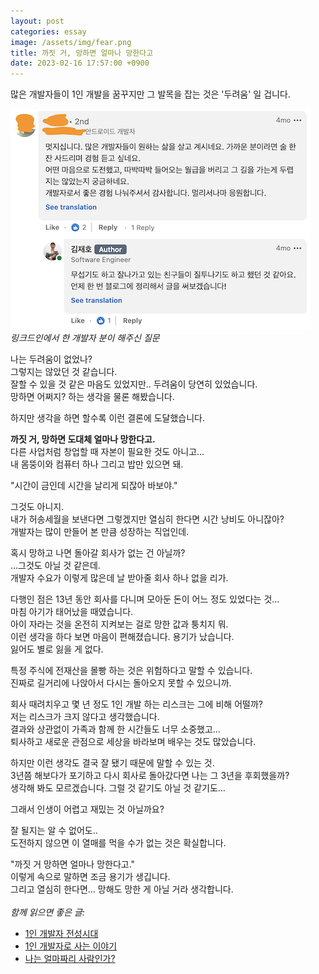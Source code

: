 ```yaml
---
layout: post
categories: essay
image: /assets/img/fear.png
title: 까짓 거, 망하면 얼마나 망한다고
date: 2023-02-16 17:57:00 +0900
---
```


많은 개발자들이 1인 개발을 꿈꾸지만 그 발목을 잡는 것은 '두려움' 일 겁니다.

![두려움](/assets/img/fear.png)  
*링크드인에서 한 개발자 분이 해주신 질문*

나는 두려움이 없었나?  
그렇지는 않았던 것 같습니다.  
잘할 수 있을 것 같은 마음도 있었지만.. 두려움이 당연히 있었습니다.    
망하면 어쩌지? 하는 생각을 물론 해봤습니다.

하지만 생각을 하면 할수록 이런 결론에 도달했습니다.

**까짓 거, 망하면 도대체 얼마나 망한다고.**  
다른 사업처럼 창업할 때 자본이 필요한 것도 아니고...  
내 몸뚱이와 컴퓨터 하나 그리고 밥만 있으면 돼.

"시간이 금인데 시간을 날리게 되잖아 바보야."  

그것도 아니지.  
내가 허송세월을 보낸다면 그렇겠지만 열심히 한다면 시간 낭비도 아니잖아?  
개발자는 많이 만들어 본 만큼 성장하는 직업인데.

혹시 망하고 나면 돌아갈 회사가 없는 건 아닐까?  
...그것도 아닐 것 같은데.  
개발자 수요가 이렇게 많은데 날 받아줄 회사 하나 없을 리가.

다행인 점은 13년 동안 회사를 다니며 모아둔 돈이 어느 정도 있었다는 것...  
마침 아기가 태어났을 때였습니다.  
아이 자라는 것을 온전히 지켜보는 걸로 망한 값과 퉁치지 뭐.  
이런 생각을 하다 보면 마음이 편해졌습니다. 용기가 났습니다.  
잃어도 별로 잃을 게 없다.

특정 주식에 전재산을 몰빵 하는 것은 위험하다고 말할 수 있습니다.  
진짜로 길거리에 나앉아서 다시는 돌아오지 못할 수 있으니까.  

회사 때려치우고 몇 년 정도 1인 개발 하는 리스크는 그에 비해 어떨까?  
저는 리스크가 크지 않다고 생각했습니다.  
결과와 상관없이 가족과 함께 한 시간들도 너무 소중했고...  
퇴사하고 새로운 관점으로 세상을 바라보며 배우는 것도 많았습니다.

하지만 이런 생각도 결국 잘 됐기 때문에 말할 수 있는 것.  
3년쯤 해보다가 포기하고 다시 회사로 돌아갔다면 나는 그 3년을 후회했을까?  
생각해 봐도 모르겠습니다. 그럴 것 같기도 아닐 것 같기도...  

그래서 인생이 어렵고 재밌는 것 아닐까요?

잘 될지는 알 수 없어도..  
도전하지 않으면 이 열매를 먹을 수가 없는 것은 확실합니다.  

"까짓 거 망하면 얼마나 망한다고."  
이렇게 속으로 말하면 조금 용기가 생깁니다.  
그리고 열심히 한다면... 망해도 망한 게 아닐 거라 생각합니다.
<br>
<br>
*함께 읽으면 좋은 글:*
* [1인 개발자 전성시대](/essay/2022/09/14/successful-developer.html)
* [1인 개발자로 사는 이야기](/essay/2023/01/07/jocoding-youtube.html)
* [나는 얼마짜리 사람인가?](https://brunch.co.kr/@buildingking/62)